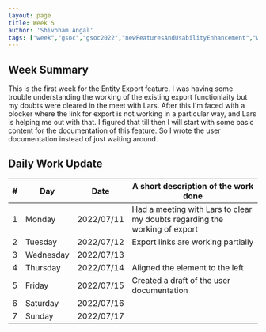 ```yaml
---
layout: page
title: Week 5
author: 'Shivoham Angal'
tags: ["week","gsoc","gsoc2022","newFeaturesAndUsabilityEnhancement","week#5","eval#1"]
---
```


## Week Summary

This is the first week for the Entity Export feature. I was having some trouble understanding the working of the existing export functionlaity but my doubts were cleared in the meet with Lars. After this I'm faced with a blocker where the link for export is not working in a particular way, and Lars is helping me out with that. I figured that till then I will start with some basic content for the documentation of this feature. So I wrote the user documentation instead of just waiting around.

## Daily Work Update

|\#|Day|Date|A short description of the work done|  
|---	|---	|---	|---	|  
|1   	| Monday 	|   2022/07/11	| Had a meeting with Lars to clear my doubts regarding the working of export |  
|2   	| Tuesday  	|   2022/07/12	| Export links are working partially	|  
|3   	| Wednesday |  2022/07/13 	|  |  
|4   	| Thursday  |   2022/07/14	| Aligned the element to the left |  
|5   	| Friday  	|   2022/07/15	| Created a draft of the user documentation |  
|6   	| Saturday  |  2022/07/16 |  |  
|7   	| Sunday  	|   2022/07/17	|  |  
